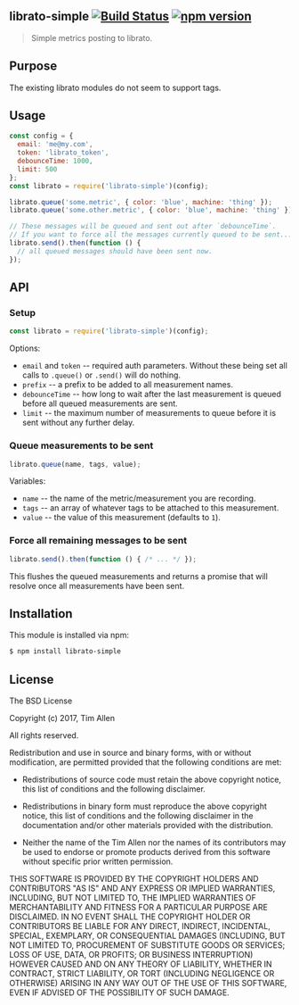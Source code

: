 librato-simple
[![Build Status](https://secure.travis-ci.org/noblesamurai/librato-simple.svg?branch=master)](http://travis-ci.org/noblesamurai/librato-simple) 
[![npm version](https://badge.fury.io/js/librato-simple.svg)](https://badge.fury.io/js/librato-simple)
--------------
> Simple metrics posting to librato.

## Purpose
The existing librato modules do not seem to support tags.

## Usage

```js
const config = {
  email: 'me@my.com',
  token: 'librato_token',
  debounceTime: 1000,
  limit: 500
};
const librato = require('librato-simple')(config);

librato.queue('some.metric', { color: 'blue', machine: 'thing' });
librato.queue('some.other.metric', { color: 'blue', machine: 'thing' });

// These messages will be queued and sent out after `debounceTime`.
// If you want to force all the messages currently queued to be sent...
librato.send().then(function () {
  // all queued messages should have been sent now.
});
```

## API

### Setup

```js
const librato = require('librato-simple')(config);
```

Options:
* `email` and `token` -- required auth parameters. Without these being set all
  calls to `.queue()` or `.send()` will do nothing.
* `prefix` -- a prefix to be added to all measurement names.
* `debounceTime` -- how long to wait after the last measurement is queued
  before all queued measurements are sent.
* `limit` -- the maximum number of measurements to queue before it is sent
  without any further delay.

### Queue measurements to be sent

```js
librato.queue(name, tags, value);
```

Variables:
* `name` -- the name of the metric/measurement you are recording.
* `tags` -- an array of whatever tags to be attached to this measurement.
* `value` -- the value of this measurement (defaults to `1`).

### Force all remaining messages to be sent

```js
librato.send().then(function () { /* ... */ });
```

This flushes the queued measurements and returns a promise that will resolve
once all measurements have been sent.

## Installation

This module is installed via npm:

``` bash
$ npm install librato-simple
```
## License

The BSD License

Copyright (c) 2017, Tim Allen

All rights reserved.

Redistribution and use in source and binary forms, with or without modification,
are permitted provided that the following conditions are met:

* Redistributions of source code must retain the above copyright notice, this
  list of conditions and the following disclaimer.

* Redistributions in binary form must reproduce the above copyright notice, this
  list of conditions and the following disclaimer in the documentation and/or
  other materials provided with the distribution.

* Neither the name of the Tim Allen nor the names of its
  contributors may be used to endorse or promote products derived from
  this software without specific prior written permission.

THIS SOFTWARE IS PROVIDED BY THE COPYRIGHT HOLDERS AND CONTRIBUTORS "AS IS" AND
ANY EXPRESS OR IMPLIED WARRANTIES, INCLUDING, BUT NOT LIMITED TO, THE IMPLIED
WARRANTIES OF MERCHANTABILITY AND FITNESS FOR A PARTICULAR PURPOSE ARE
DISCLAIMED. IN NO EVENT SHALL THE COPYRIGHT HOLDER OR CONTRIBUTORS BE LIABLE FOR
ANY DIRECT, INDIRECT, INCIDENTAL, SPECIAL, EXEMPLARY, OR CONSEQUENTIAL DAMAGES
(INCLUDING, BUT NOT LIMITED TO, PROCUREMENT OF SUBSTITUTE GOODS OR SERVICES;
LOSS OF USE, DATA, OR PROFITS; OR BUSINESS INTERRUPTION) HOWEVER CAUSED AND ON
ANY THEORY OF LIABILITY, WHETHER IN CONTRACT, STRICT LIABILITY, OR TORT
(INCLUDING NEGLIGENCE OR OTHERWISE) ARISING IN ANY WAY OUT OF THE USE OF THIS
SOFTWARE, EVEN IF ADVISED OF THE POSSIBILITY OF SUCH DAMAGE.

